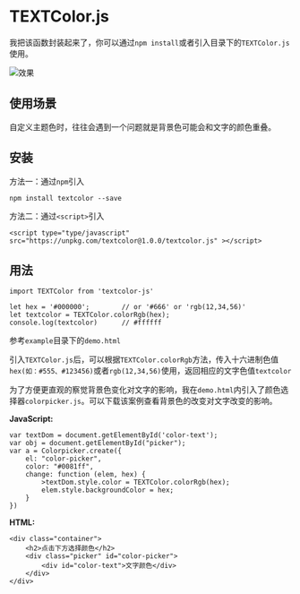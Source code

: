 # TEXTColor.js

我把该函数封装起来了，你可以通过`npm install`或者引入目录下的`TEXTColor.js`使用。

![效果](https://user-gold-cdn.xitu.io/2019/10/10/16db325a96df5612?w=400&h=324&f=gif&s=886534) 

## 使用场景

自定义主题色时，往往会遇到一个问题就是背景色可能会和文字的颜色重叠。

## 安装

方法一：通过`npm`引入
```
npm install textcolor --save
```

方法二：通过`<script>`引入
```
<script type="type/javascript" src="https://unpkg.com/textcolor@1.0.0/textcolor.js" ></script>
```

## 用法

```
import TEXTColor from 'textcolor-js'

let hex = '#000000';        // or '#666' or 'rgb(12,34,56)'
let textcolor = TEXTColor.colorRgb(hex);
console.log(textcolor)      // #ffffff
```

参考`example`目录下的`demo.html`

引入`TEXTColor.js`后，可以根据`TEXTColor.colorRgb`方法，传入十六进制色值`hex(如：#555、#123456)`或者`rgb(12,34,56)`使用，返回相应的文字色值`textcolor`

为了方便更直观的察觉背景色变化对文字的影响，我在`demo.html`内引入了颜色选择器`colorpicker.js`。可以下载该案例查看背景色的改变对文字改变的影响。

**JavaScript:**
```
var textDom = document.getElementById('color-text');
var obj = document.getElementById("picker");
var a = Colorpicker.create({
    el: "color-picker",
    color: "#0081ff",
    change: function (elem, hex) {
        >textDom.style.color = TEXTColor.colorRgb(hex);
        elem.style.backgroundColor = hex;
    }
})
```

**HTML:**
```
<div class="container">
    <h2>点击下方选择颜色</h2>
    <div class="picker" id="color-picker">
        <div id="color-text">文字颜色</div>
    </div>
</div>
```